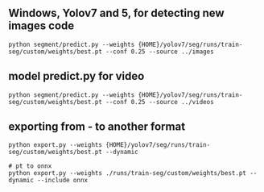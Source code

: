 ## Windows, Yolov7 and 5, for detecting new images code 

    python segment/predict.py --weights {HOME}/yolov7/seg/runs/train-seg/custom/weights/best.pt --conf 0.25 --source ../images

## model predict.py for video

    python segment/predict.py --weights {HOME}/yolov7/seg/runs/train-seg/custom/weights/best.pt --conf 0.25 --source ../videos


## exporting from - to another format
    python export.py --weights {HOME}/yolov7/seg/runs/train-seg/custom/weights/best.pt --dynamic

    # pt to onnx
    python export.py --weights ./runs/train-seg/custom/weights/best.pt --dynamic --include onnx
    
 
